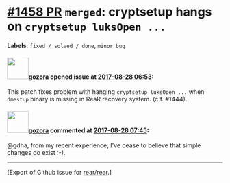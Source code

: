 [\#1458 PR](https://github.com/rear/rear/pull/1458) `merged`: cryptsetup hangs on `cryptsetup luksOpen ...`
===========================================================================================================

**Labels**: `fixed / solved / done`, `minor bug`

#### <img src="https://avatars.githubusercontent.com/u/12116358?u=1c5ba9dcee5ca3082f03029a7fbe647efd30eb49&v=4" width="50">[gozora](https://github.com/gozora) opened issue at [2017-08-28 06:53](https://github.com/rear/rear/pull/1458):

This patch fixes problem with hanging `cryptsetup luksOpen ...` when
`dmestup` binary is missing in ReaR recovery system. (c.f. \#1444).

#### <img src="https://avatars.githubusercontent.com/u/12116358?u=1c5ba9dcee5ca3082f03029a7fbe647efd30eb49&v=4" width="50">[gozora](https://github.com/gozora) commented at [2017-08-28 07:45](https://github.com/rear/rear/pull/1458#issuecomment-325284059):

@gdha, from my recent experience, I've cease to believe that simple
changes do exist :-).

------------------------------------------------------------------------

\[Export of Github issue for
[rear/rear](https://github.com/rear/rear).\]

